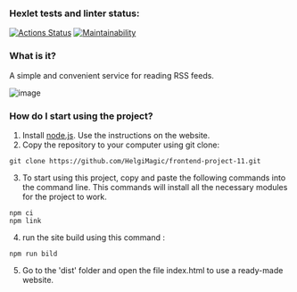 ### Hexlet tests and linter status:
[![Actions Status](https://github.com/HelgiMagic/frontend-project-11/workflows/hexlet-check/badge.svg)](https://github.com/HelgiMagic/frontend-project-11/actions)
[![Maintainability](https://api.codeclimate.com/v1/badges/83dad3dc75799c9110d7/maintainability)](https://codeclimate.com/github/HelgiMagic/frontend-project-11/maintainability)

### What is it?

A simple and convenient service for reading RSS feeds.

![image](https://user-images.githubusercontent.com/113669521/228578148-bfb6b771-dbd8-416a-ae66-ba49281d3cf4.png)

### How do I start using the project?

1. Install [node.js](https://nodejs.org/). Use the instructions on the website.
2. Copy the repository to your computer using git clone:
```
git clone https://github.com/HelgiMagic/frontend-project-11.git
```
3. To start using this project, copy and paste the following commands into the command line. This commands will install all the necessary modules for the project to work.
```
npm ci
npm link
```
4. run the site build using this command : 
```
npm run bild
```
5. Go to the 'dist' folder and open the file index.html to use a ready-made website.